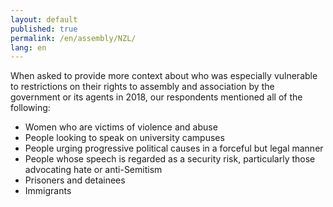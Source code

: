 ```yaml
---
layout: default
published: true
permalink: /en/assembly/NZL/
lang: en
---
```


When asked to provide more context about who was especially vulnerable to restrictions on their rights to assembly and association by the government or its agents in 2018, our respondents mentioned all of the following:
-	Women who are victims of violence and abuse
-	People looking to speak on university campuses
-	People urging progressive political causes in a forceful but legal manner
-	People whose speech is regarded as a security risk, particularly those advocating hate or anti-Semitism 
-	Prisoners and detainees
-	Immigrants

